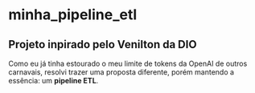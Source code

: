 # minha_pipeline_etl
## Projeto inpirado pelo Venilton da DIO

Como eu já tinha estourado o meu limite de tokens da OpenAI de outros carnavais, resolvi trazer uma proposta diferente, porém mantendo a essência: um **pipeline ETL**.
